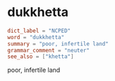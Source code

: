 # dukkhetta

``` toml
dict_label = "NCPED"
word = "dukkhetta"
summary = "poor, infertile land"
grammar_comment = "neuter"
see_also = ["khetta"]
```

poor, infertile land

